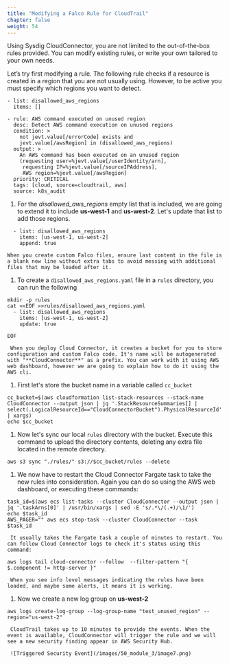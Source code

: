 ```yaml
---
title: "Modifying a Falco Rule for CloudTrail"
chapter: false
weight: 54
---
```


Using Sysdig CloudConnector, you are not limited to the out-of-the-box rules provided. You can modify existing rules, or write your own tailored to your own needs.

Let’s try first modifying a rule. The following rule checks if a resource is created in a region that you are not usually using. However, to be active you must specify which regions you want to detect.


```
- list: disallowed_aws_regions
  items: []

- rule: AWS command executed on unused region
  desc: Detect AWS command execution on unused regions
  condition: >
    not jevt.value[/errorCode] exists and
    jevt.value[/awsRegion] in (disallowed_aws_regions)
  output: >
    An AWS command has been executed on an unused region
    (requesting user=%jevt.value[/userIdentity/arn],
     requesting IP=%jevt.value[/sourceIPAddress],
     AWS region=%jevt.value[/awsRegion]
  priority: CRITICAL
  tags: [cloud, source=cloudtrail, aws]
  source: k8s_audit
```

1. For the *disallowed_aws_regions* empty list that is included, we are going to extend it to include **us-west-1** and **us-west-2**. Let's update that list to add those regions.

  ```
    - list: disallowed_aws_regions
      items: [us-west-1, us-west-2]
      append: true

  ```

    When you create custom Falco files, ensure last content in the file is a blank new line without extra tabs to avoid messing with additional files that may be loaded after it.

1. To create a `disallowed_aws_regions.yaml` file in a `rules` directory, you can run the following

  ```
  mkdir -p rules
  cat <<EOF >>rules/disallowed_aws_regions.yaml
    - list: disallowed_aws_regions
      items: [us-west-1, us-west-2]
      update: true

  EOF
  ```

     When you deploy Cloud Connector, it creates a bucket for you to store configuration and custom Falco code. It's name will be autogenerated with "**CloudConnector**" as a prefix. You can work with it using AWS web dashboard, however we are going to explain how to do it using the AWS cli.

1. First let's store the bucket name in a variable called `cc_bucket`

```
cc_bucket=$(aws cloudformation list-stack-resources --stack-name CloudConnector --output json | jq '.StackResourceSummaries[] | select(.LogicalResourceId=="CloudConnectorBucket").PhysicalResourceId' | xargs)
echo $cc_bucket
```

1. Now let's sync our local `rules` directory with the bucket. Execute this command to upload the directory contents, deleting any extra file located in the remote directory.

```
aws s3 sync "./rules/" s3://$cc_bucket/rules --delete
```

1. We now have to restart the Cloud Connector Fargate task to take the new rules into consideration. Again you can do so using the AWS web dashboard, or executing these commands:

```
task_id=$(aws ecs list-tasks --cluster CloudConnector --output json | jq '.taskArns[0]' | /usr/bin/xargs | sed -E 's/.*\/(.+)/\1/')
echo $task_id
AWS_PAGER="" aws ecs stop-task --cluster CloudConnector --task $task_id
```

     It usually takes the Fargate task a couple of minutes to restart. You can follow Cloud Connector logs to check it's status using this command:

```
aws logs tail cloud-connector --follow  --filter-pattern "{ $.component != http-server }"
```

     When you see info level messages indicating the rules have been loaded, and maybe some alerts, it means it is working.

1. Now we create a new log group on **us-west-2**

```
aws logs create-log-group --log-group-name "test_unused_region" --region="us-west-2"
```

     CloudTrail takes up to 10 minutes to provide the events. When the event is available, CloudConnector will trigger the rule and we will see a new security finding appear in AWS Security Hub.

     ![Triggered Security Event](/images/50_module_3/image7.png)


